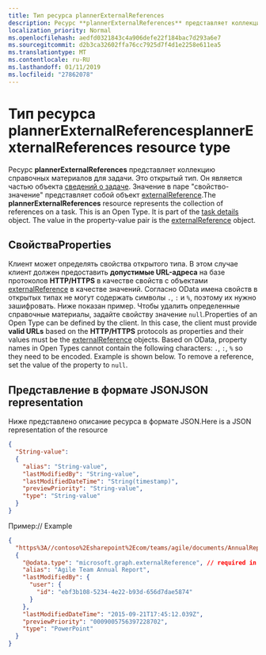 ```yaml
---
title: Тип ресурса plannerExternalReferences
description: Ресурс **plannerExternalReferences** представляет коллекцию справочных материалов для задачи. Это открытый тип. Он является частью объекта сведений о задаче. Значение в паре "свойство-значение" представляет собой объект externalReference.
localization_priority: Normal
ms.openlocfilehash: aedfd0321843c4a906defe22f184bac7d293a6e7
ms.sourcegitcommit: d2b3ca32602ffa76cc7925d7f4d1e2258e611ea5
ms.translationtype: MT
ms.contentlocale: ru-RU
ms.lasthandoff: 01/11/2019
ms.locfileid: "27862078"
---
```

# <a name="plannerexternalreferences-resource-type"></a><span data-ttu-id="fb7d5-106">Тип ресурса plannerExternalReferences</span><span class="sxs-lookup"><span data-stu-id="fb7d5-106">plannerExternalReferences resource type</span></span>

<span data-ttu-id="fb7d5-p102">Ресурс **plannerExternalReferences** представляет коллекцию справочных материалов для задачи. Это открытый тип. Он является частью объекта [сведений о задаче](plannertaskdetails.md). Значение в паре "свойство-значение" представляет собой объект [externalReference](plannerexternalreference.md).</span><span class="sxs-lookup"><span data-stu-id="fb7d5-p102">The **plannerExternalReferences** resource represents the collection of references on a task. This is an Open Type. It is part of the [task details](plannertaskdetails.md) object. The value in the property-value pair is the [externalReference](plannerexternalreference.md) object.</span></span>


## <a name="properties"></a><span data-ttu-id="fb7d5-111">Свойства</span><span class="sxs-lookup"><span data-stu-id="fb7d5-111">Properties</span></span>
<span data-ttu-id="fb7d5-p103">Клиент может определять свойства открытого типа. В этом случае клиент должен предоставить **допустимые URL-адреса** на базе протоколов **HTTP/HTTPS** в качестве свойств с объектами [externalReference](plannerexternalreference.md) в качестве значений. Согласно OData имена свойств в открытых типах не могут содержать символы `.`, `:` и `%`, поэтому их нужно зашифровать. Ниже показан пример. Чтобы удалить определенные справочные материалы, задайте свойству значение `null`.</span><span class="sxs-lookup"><span data-stu-id="fb7d5-p103">Properties of an Open Type can be defined by the client. In this case, the client must provide **valid URLs** based on the **HTTP/HTTPS** protocols as properties and their values must be the [externalReference](plannerexternalreference.md) objects. Based on OData, property names in Open Types cannot contain the following characters: `.`, `:`, `%`  so they need to be encoded. Example is shown below. To remove a reference, set the value of the property to `null`.</span></span>

## <a name="json-representation"></a><span data-ttu-id="fb7d5-117">Представление в формате JSON</span><span class="sxs-lookup"><span data-stu-id="fb7d5-117">JSON representation</span></span>

<span data-ttu-id="fb7d5-118">Ниже представлено описание ресурса в формате JSON.</span><span class="sxs-lookup"><span data-stu-id="fb7d5-118">Here is a JSON representation of the resource</span></span>

<!-- {
  "blockType": "resource",
  "openType": true,
  "optionalProperties": [ "String-value" ],
  "@odata.type": "microsoft.graph.plannerExternalReferences"
}-->


```json
{
  "String-value":
  {
    "alias": "String-value",
    "lastModifiedBy": "String-value",
    "lastModifiedDateTime": "String(timestamp)",
    "previewPriority": "String-value",
    "type": "String-value"
  }
}
```

<span data-ttu-id="fb7d5-119">Пример:</span><span class="sxs-lookup"><span data-stu-id="fb7d5-119">// Example</span></span>

```json
{
  "https%3A//contoso%2Esharepoint%2Ecom/teams/agile/documents/AnnualReport%2Epptx":
  {
    "@odata.type": "microsoft.graph.externalReference", // required in PATCH requests to edit the references on a task
    "alias": "Agile Team Annual Report",
    "lastModifiedBy": {
      "user": {
        "id": "ebf3b108-5234-4e22-b93d-656d7dae5874"
      }
    },
    "lastModifiedDateTime": "2015-09-21T17:45:12.039Z",
    "previewPriority": "0009005756397228702",
    "type": "PowerPoint"
  }
}

```

<!-- uuid: 8fcb5dbc-d5aa-4681-8e31-b001d5168d79
2015-10-25 14:57:30 UTC -->
<!-- {
  "type": "#page.annotation",
  "description": "plannerExternalReferences resource",
  "keywords": "",
  "section": "documentation",
  "tocPath": ""
}-->
